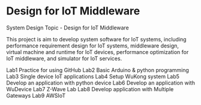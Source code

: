 # Design for IoT Middleware
System Design Topic - Design for IoT Middleware

This project is aim to develop system software for IoT systems, including performance requirement design for IoT systems, middleware design, virtual machine and runtime for IoT devices, performance optimization for IoT middleware, and simulator for IoT services.

Lab1  Practice for using GitHub
Lab2  Basic Arduino & python programming
Lab3  Single device IoT applications
Lab4  Setup WuKong system
Lab5  Develop an application with python device
Lab6  Develop an application with WuDevice
Lab7  Z-Wave Lab
Lab8  Develop application with Multiple Gateways
Lab9  AWSIoT

